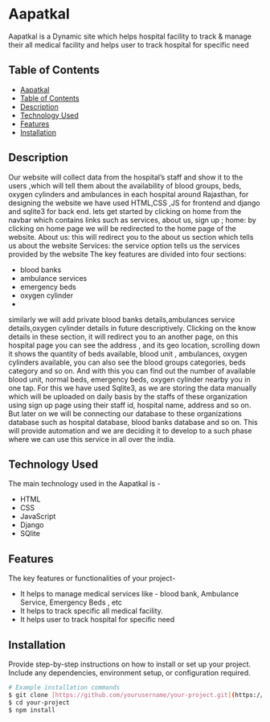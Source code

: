 # Aapatkal

Aapatkal is a Dynamic site which helps hospital facility to track & manage their all medical facility and helps user to track hospital for specific need


## Table of Contents

  - [Aapatkal](#aapatkal)
  - [Table of Contents](#table-of-contents)
  - [Description](#description)
  - [Technology Used](#technology-used)
  - [Features](#features)
  - [Installation](#installation)

## Description

Our website will collect data from the hospital’s staff and show it to the users ,which will tell them about the availability of blood groups, beds, oxygen cylinders and ambulances in each hospital around Rajasthan, for designing the website we have used HTML,CSS ,JS for frontend and django and sqlite3 for back end.
lets get started by clicking on home from the navbar which contains links such as services, about us, sign up ;
home: by clicking on home page we will be redirected to the home page of the website.
About us: this will redirect you to the about us section which tells us about the website
Services: the service option tells us the services provided by the website
The key features are divided into four sections:
- blood banks
- ambulance services
- emergency beds
- oxygen cylinder
- 
similarly we will add private blood banks details,ambulances service details,oxygen cylinder details in future descriptively.
Clicking on the know details in these section, it will redirect you to an another page, on this hospital page you can see the address , and its geo location, scrolling down it shows the quantity of beds available, blood unit , ambulances, oxygen cylinders available, you can also see the blood groups categories, beds category and so on. 
And with this you can find out the number of available blood unit, normal beds, emergency beds, oxygen cylinder nearby you in one tap.
For this we have used Sqlite3, as we are storing the data manually which will be uploaded on daily basis by the staffs of these organization using sign up page using their staff id, hospital name, address and so on. But later on we will be connecting our database to these organizations database such as hospital database, blood banks database and so on. This will provide automation and we are deciding it to develop to a such phase where we can use this service in all over the india.

## Technology Used

The main technology used in the Aapatkal is -
- HTML
- CSS
- JavaScript
- Django
- SQlite

## Features

The key features or functionalities of your project-
- It helps to manage medical services like - blood bank, Ambulance Service, Emergency Beds , etc
- It helps to track specific all medical facility.
- It helps user to track hospital for specific need

## Installation

Provide step-by-step instructions on how to install or set up your project. Include any dependencies, environment setup, or configuration required.

```bash
# Example installation commands
$ git clone [https://github.com/yourusername/your-project.git](https://github.com/AryanKhokhar1/Aapatkal.git)https://github.com/AryanKhokhar1/Aapatkal.git
$ cd your-project
$ npm install
